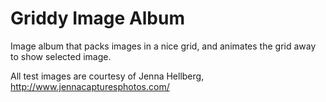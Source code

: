 # Griddy Image Album

Image album that packs images in a nice grid, and animates the grid away to show selected image.

All test images are courtesy of Jenna Hellberg, http://www.jennacapturesphotos.com/